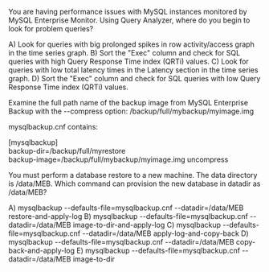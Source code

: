 You are having performance issues with MySQL instances monitored by MySQL Enterprise Monitor. Using Query Analyzer, where do you begin to look for problem queries?

A) Look for queries with big prolonged spikes in row activity/access graph in the time series graph.
B) Sort the "Exec" column and check for SQL queries with high Query Response Time index (QRTi) values.
C) Look for queries with low total latency times in the Latency section in the time series graph.
   D) Sort the "Exec" column and check for SQL queries with low Query Response Time index (QRTi) values.

Examine the full path name of the backup image from MySQL Enterprise Backup with the --compress option:
/backup/full/mybackup/myimage.img

mysqlbackup.cnf contains:

[mysqlbackup]  
backup-dir=/backup/full/myrestore  
backup-image=/backup/full/mybackup/myimage.img uncompress

You must perform a database restore to a new machine. The data directory is /data/MEB.
Which command can provision the new database in datadir as /data/MEB?

A) mysqlbackup --defaults-file=mysqlbackup.cnf --datadir=/data/MEB restore-and-apply-log
B) mysqlbackup --defaults-file=mysqlbackup.cnf --datadir=/data/MEB image-to-dir-and-apply-log
C) mysqlbackup --defaults-file=mysqlbackup.cnf --datadir=/data/MEB apply-log-and-copy-back
  D) mysqlbackup --defaults-file=mysqlbackup.cnf --datadir=/data/MEB copy-back-and-apply-log
E) mysqlbackup --defaults-file=mysqlbackup.cnf --datadir=/data/MEB image-to-dir